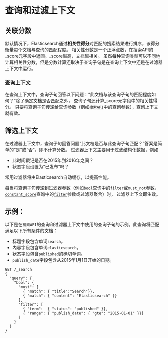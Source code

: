 # 查询和过滤上下文

## 关联分数

默认情况下，Elasticsearch通过**相关性得分**对匹配的搜索结果进行排序，该得分衡量每个文档与查询的匹配程度。
相关性分数是一个正浮点数，在搜索API的_score元字段中返回。_score越高，文档越相关。
虽然每种查询类型可以不同地计算相关性分数，但是分数计算还取决于查询子句是在查询上下文中还是在过滤器上下文中运行。

### 查询上下文

在查询上下文中，查询子句回答以下问题：“此文档与该查询子句的匹配程度如何？”除了确定文档是否匹配之外，
查询子句还计算_score元字段中的相关性得分。
只要将查询子句传递给查询参数（例如[`搜索API`](https://www.xxx.com)中的查询参数），查询上下文就有效。

## 筛选上下文

在过滤器上下文中，查询子句回答问题“此文档是否与此查询子句匹配？”答案是简单的“是”或“否”，即不计算分数。
过滤器上下文主要用于过滤结构化数据，例如

- 此时间戳记是否在2015年到2016年之间？
- 状态字段设置为“已发布”吗？

常用过滤器将由Elasticsearch自动缓存，以提高性能。

每当将查询子句传递到过滤器参数（例如[`bool`](https://www.xxx.com)查询中的`filter`或`must_not`参数，
[`constant_score`](https://www.xxx.com)查询中的[`filter`](https://www.xxx.com)参数或过滤器聚合）时，
过滤器上下文即生效。

## 示例：

以下是在`搜索API`的查询和过滤器上下文中使用的查询子句的示例。此查询将匹配满足以下所有条件的文档：

- 标题字段包含单词`search`。
- 内容字段包含单词`elasticsearch`。
- 状态字段包含`published`的确切单词。
- `publish_date`字段包含从2015年1月1日开始的日期。

```
GET /_search
{
  "query": { 
    "bool": { 
      "must": [
        { "match": { "title":"Search"}},
        { "match": { "content": "Elasticsearch" }}
      ],
      "filter": [ 
        { "term":  { "status": "published" }},
        { "range": { "publish_date": { "gte": "2015-01-01" }}}
      ]
    }
  }
}
```